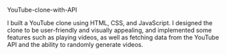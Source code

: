 
YouTube-clone-with-API

I built a YouTube clone using HTML, CSS, and JavaScript. I designed the clone to be user-friendly and visually appealing, and implemented some features such as playing videos, as well as fetching data from the YouTube API and the ability to randomly generate videos.
